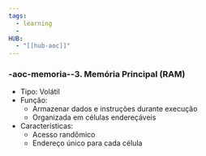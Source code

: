 ```yaml
---
tags:
  - learning
  - 
HUB:
  - "[[hub-aoc]]"
---
```

### -aoc-memoria--3. Memória Principal (RAM)
- Tipo: Volátil
- Função:
  - Armazenar dados e instruções durante execução
  - Organizada em células endereçáveis
- Características:
  - Acesso randômico
  - Endereço único para cada célula